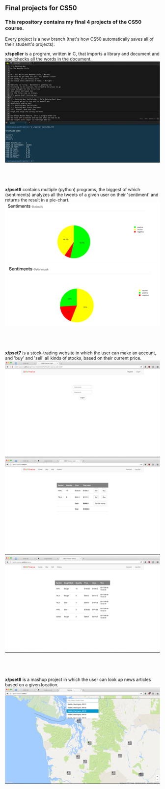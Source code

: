 <h2>Final projects for CS50</h2>


<h3>This repository contains my final 4 projects of the CS50 course.</h3>

Every project is a new branch (that's how CS50 automatically saves all of their student's projects):

<strong>x/speller</strong> is a program, written in C, that imports a library and document and spellchecks all the words in the document.
<img src="./img1.png"/>

&nbsp;

&nbsp;

<strong>x/pset6</strong> contains multiple (python) programs, the biggest of which (sentiments) analyzes all the tweets of a given user on their 'sentiment' and returns the result in a pie-chart.
<img src="./img2.png"/>
<img src="./img3.png"/>

&nbsp;

&nbsp;

<strong>x/pset7</strong> is a stock-trading website in which the user can make an account, and 'buy' and 'sell' all kinds of stocks, based on their current price.
<img src="./img4.png"/>
<img src="./img5.png"/>
<img src="./img6.png"/>

&nbsp;

&nbsp;

<strong>x/pset8</strong> is a mashup project in which the user can look up news articles based on a given location.
<img src="./img7.png"/>
